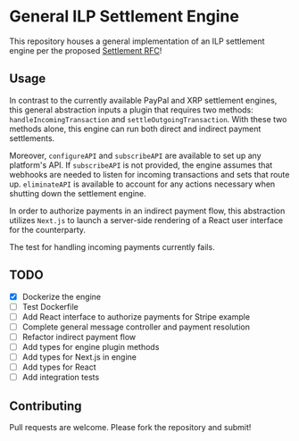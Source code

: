 # General ILP Settlement Engine

This repository houses a general implementation of an ILP settlement engine per the proposed [Settlement RFC](https://github.com/interledger/rfcs/pull/536)!

## Usage

In contrast to the currently available PayPal and XRP settlement engines, this general abstraction inputs a plugin that requires two methods: `handleIncomingTransaction` and `settleOutgoingTransaction`. With these two methods alone, this engine can run both direct and indirect payment settlements.

Moreover, `configureAPI` and `subscribeAPI` are available to set up any platform's API. If `subscribeAPI` is not provided, the engine assumes that webhooks are needed to listen for incoming transactions and sets that route up. `eliminateAPI` is available to account for any actions necessary when shutting down the settlement engine.

In order to authorize payments in an indirect payment flow, this abstraction utilizes `Next.js` to launch a server-side rendering of a React user interface for the counterparty.

The test for handling incoming payments currently fails.

## TODO

- [x] Dockerize the engine
- [ ] Test Dockerfile
- [ ] Add React interface to authorize payments for Stripe example
- [ ] Complete general message controller and payment resolution
- [ ] Refactor indirect payment flow
- [ ] Add types for engine plugin methods
- [ ] Add types for Next.js in engine
- [ ] Add types for React
- [ ] Add integration tests

## Contributing

Pull requests are welcome. Please fork the repository and submit!
